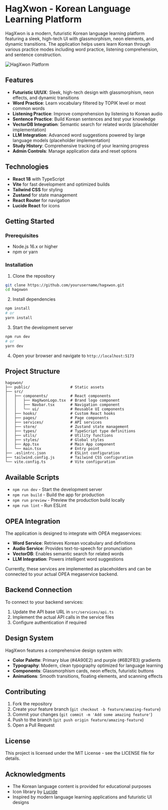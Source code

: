 # HagXwon - Korean Language Learning Platform

HagXwon is a modern, futuristic Korean language learning platform featuring a sleek, high-tech UI with glassmorphism, neon elements, and dynamic transitions. The application helps users learn Korean through various practice modes including word practice, listening comprehension, and sentence construction.

![HagXwon Platform](https://example.com/images/hagxwon-preview.png)

## Features

- **Futuristic UI/UX**: Sleek, high-tech design with glassmorphism, neon effects, and dynamic transitions
- **Word Practice**: Learn vocabulary filtered by TOPIK level or most common words
- **Listening Practice**: Improve comprehension by listening to Korean audio
- **Sentence Practice**: Build Korean sentences and test your knowledge
- **VectorDB Integration**: Semantic search for related words (placeholder implementation)
- **LLM Integration**: Advanced word suggestions powered by large language models (placeholder implementation)
- **Study History**: Comprehensive tracking of your learning progress
- **Admin Controls**: Manage application data and reset options

## Technologies

- **React 18** with TypeScript
- **Vite** for fast development and optimized builds
- **Tailwind CSS** for styling
- **Zustand** for state management
- **React Router** for navigation
- **Lucide React** for icons

## Getting Started

### Prerequisites

- Node.js 16.x or higher
- npm or yarn

### Installation

1. Clone the repository
```bash
git clone https://github.com/yourusername/hagxwon.git
cd hagxwon
```

2. Install dependencies
```bash
npm install
# or
yarn install
```

3. Start the development server
```bash
npm run dev
# or
yarn dev
```

4. Open your browser and navigate to `http://localhost:5173`

## Project Structure

```
hagxwon/
├── public/                  # Static assets
├── src/
│   ├── components/          # React components
│   │   ├── HagXwonLogo.tsx  # Brand logo component
│   │   ├── Navbar.tsx       # Navigation component
│   │   └── ui/              # Reusable UI components
│   ├── hooks/               # Custom React hooks
│   ├── pages/               # Page components
│   ├── services/            # API services
│   ├── store/               # Zustand state management
│   ├── types/               # TypeScript type definitions
│   ├── utils/               # Utility functions
│   ├── styles/              # Global styles
│   ├── App.tsx              # Main App component
│   └── main.tsx             # Entry point
├── .eslintrc.json           # ESLint configuration
├── tailwind.config.js       # Tailwind CSS configuration
└── vite.config.ts           # Vite configuration
```

## Available Scripts

- `npm run dev` - Start the development server
- `npm run build` - Build the app for production
- `npm run preview` - Preview the production build locally
- `npm run lint` - Run ESLint

## OPEA Integration

The application is designed to integrate with OPEA megaservices:

- **Word Service**: Retrieves Korean vocabulary and definitions
- **Audio Service**: Provides text-to-speech for pronunciation
- **VectorDB**: Enables semantic search for related words
- **LLM Integration**: Powers intelligent word suggestions

Currently, these services are implemented as placeholders and can be connected to your actual OPEA megaservice backend.

## Backend Connection

To connect to your backend services:

1. Update the API base URL in `src/services/api.ts`
2. Implement the actual API calls in the service files
3. Configure authentication if required

## Design System

HagXwon features a comprehensive design system with:

- **Color Palette**: Primary blue (#4A90E2) and purple (#6B2FB3) gradients
- **Typography**: Modern, clean typography optimized for language learning
- **Components**: Glassmorphism cards, neon effects, futuristic buttons
- **Animations**: Smooth transitions, floating elements, and scanning effects

## Contributing

1. Fork the repository
2. Create your feature branch (`git checkout -b feature/amazing-feature`)
3. Commit your changes (`git commit -m 'Add some amazing feature'`)
4. Push to the branch (`git push origin feature/amazing-feature`)
5. Open a Pull Request

## License

This project is licensed under the MIT License - see the LICENSE file for details.

## Acknowledgments

- The Korean language content is provided for educational purposes
- Icon library by [Lucide](https://lucide.dev/)
- Inspired by modern language learning applications and futuristic UI designs
